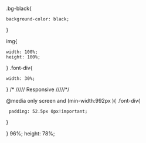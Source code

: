 .bg-black{

	background-color: black;
}

img{

	width: 100%;
	height: 100%;
}
.font-div{

	width: 30%;
}
/*
///// Responsive /////*/

@media only screen and (min-width:992px ){
.font-div{

	 padding: 52.5px 0px!important;
}

}
96%;
	height: 78%;
